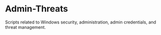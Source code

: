 # Admin-Threats
Scripts related to Windows security, administration, admin credentials, and threat management.
